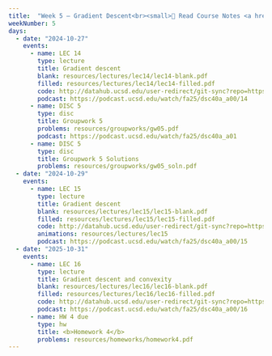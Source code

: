 ```yaml
---
title:  "Week 5 – Gradient Descent<br><small>📘 Read Course Notes <a href='https://sawyer-jack-1.github.io/assets/teaching/tfds_book.pdf#page=74'>Section 3.2</a>, Optional: see <a href='https://sboyles.github.io/teaching/ce377k/convexity.pdf'>these notes on convexity</a>, <a href='https://x.com/sillyalexnorris/status/1022803306173923328'>webcomic name</a>.</small>"
weekNumber: 5
days:
  - date: "2024-10-27"
    events:
      - name: LEC 14
        type: lecture
        title: Gradient descent
        blank: resources/lectures/lec14/lec14-blank.pdf
        filled: resources/lectures/lec14/lec14-filled.pdf
        code: http://datahub.ucsd.edu/user-redirect/git-sync?repo=https://github.com/dsc-courses/dsc40a-2025-fa&subPath=lectures/lec13/lec13-code.ipynb
        podcast: https://podcast.ucsd.edu/watch/fa25/dsc40a_a00/14
      - name: DISC 5
        type: disc
        title: Groupwork 5
        problems: resources/groupworks/gw05.pdf
        podcast: https://podcast.ucsd.edu/watch/fa25/dsc40a_a01
      - name: DISC 5
        type: disc
        title: Groupwork 5 Solutions
        problems: resources/groupworks/gw05_soln.pdf
  - date: "2024-10-29"
    events:
      - name: LEC 15
        type: lecture
        title: Gradient descent
        blank: resources/lectures/lec15/lec15-blank.pdf
        filled: resources/lectures/lec15/lec15-filled.pdf
        code: http://datahub.ucsd.edu/user-redirect/git-sync?repo=https://github.com/dsc-courses/dsc40a-2025-fa&subPath=lectures/lec15/lec15-code.ipynb
        animations: resources/lectures/lec15
        podcast: https://podcast.ucsd.edu/watch/fa25/dsc40a_a00/15
  - date: "2025-10-31"
    events:
      - name: LEC 16
        type: lecture
        title: Gradient descent and convexity
        blank: resources/lectures/lec16/lec16-blank.pdf
        filled: resources/lectures/lec16/lec16-filled.pdf
        code: http://datahub.ucsd.edu/user-redirect/git-sync?repo=https://github.com/dsc-courses/dsc40a-2025-fa&subPath=lectures/lec16/lec16-code.ipynb
        podcast: https://podcast.ucsd.edu/watch/fa25/dsc40a_a00/16
      - name: HW 4 due
        type: hw
        title: <b>Homework 4</b>
        problems: resources/homeworks/homework4.pdf
---
```


